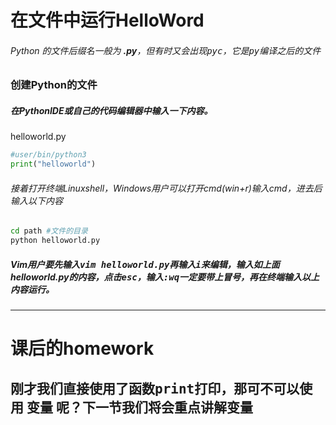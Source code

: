 # 在文件中运行HelloWord
###### Python 的文件后缀名一般为 __.py__，但有时又会出现<kbd>pyc</kbd>，它是<kbd>py</kbd>编译之后的文件

### 创建Python的文件
##### 在PythonIDE或自己的代码编辑器中输入一下内容。
helloworld.py
```python
#user/bin/python3
print("helloworld")
```
###### 接着打开终端Linuxshell，Windows用户可以打开cmd(win+r)输入cmd，进去后输入以下内容
```sh
cd path #文件的目录
python helloworld.py
```
##### Vim用户要先输入<kbd>vim helloworld.py</kbd>再输入<kbd>i</kbd>来编辑，输入如上面helloworld.py的内容，点击<kbd>esc</kbd>，输入<kbd>:wq</kbd>__一定要带上冒号__，再在终端输入以上内容运行。  
  
***
# 课后的homework
## 刚才我们直接使用了函数<kbd>print</kbd>打印，那可不可以使用 __变量__ 呢？下一节我们将会重点讲解变量
